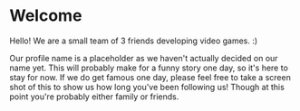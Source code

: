 # Welcome

Hello! We are a small team of 3 friends developing video games. :)

Our profile name is a placeholder as we haven't actually decided on our name yet. This will probably make for a funny story one day, so it's here to stay for now.
If we do get famous one day, please feel free to take a screen shot of this to show us how long you've been following us! Though at this point you're probably either family or friends.
